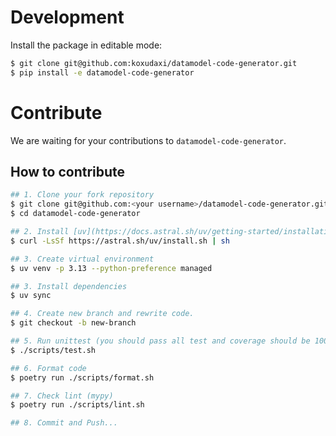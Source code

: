 # Development

Install the package in editable mode:

```sh
$ git clone git@github.com:koxudaxi/datamodel-code-generator.git
$ pip install -e datamodel-code-generator
```

# Contribute

We are waiting for your contributions to `datamodel-code-generator`.

## How to contribute

```bash
## 1. Clone your fork repository
$ git clone git@github.com:<your username>/datamodel-code-generator.git
$ cd datamodel-code-generator

## 2. Install [uv](https://docs.astral.sh/uv/getting-started/installation/)
$ curl -LsSf https://astral.sh/uv/install.sh | sh

## 3. Create virtual environment
$ uv venv -p 3.13 --python-preference managed

## 3. Install dependencies
$ uv sync

## 4. Create new branch and rewrite code.
$ git checkout -b new-branch

## 5. Run unittest (you should pass all test and coverage should be 100%)
$ ./scripts/test.sh

## 6. Format code
$ poetry run ./scripts/format.sh

## 7. Check lint (mypy)
$ poetry run ./scripts/lint.sh

## 8. Commit and Push...
```
